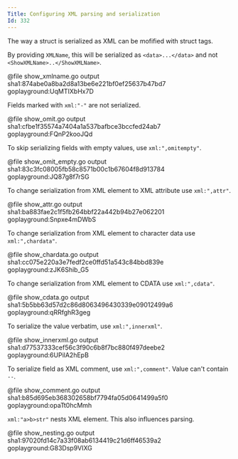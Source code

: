 ```yaml
---
Title: Configuring XML parsing and serialization
Id: 332
---
```


The way a struct is serialized as XML can be mofified with struct tags.

By providing `XMLName`, this will be serialized as `<data>...</data>` and not `<ShowXMLName>..</ShowXMLName>`.

@file show_xmlname.go output sha1:874abe0a8ba2d8a13be6e221bf0ef25637b47bd7 goplayground:UqMTIXbHx7D

Fields marked with `xml:"-"` are not serialized.

@file show_omit.go output sha1:cfbe1f35574a7404a1a537bafbce3bccfed24ab7 goplayground:FQnP2kooJQd

To skip serializing fields with empty values, use `xml:",omitempty"`.

@file show_omit_empty.go output sha1:83c3fc08005fb58c8571b00c1b67604f8d913784 goplayground:JQ87g8f7rSG

To change serialization from XML element to XML attribute use `xml:",attr"`.

@file show_attr.go output sha1:ba883fae2c1f5fb264bbf22a442b94b27e062201 goplayground:Snpxe4mDWbS

To change serialization from XML element to character data use `xml:",chardata"`.

@file show_chardata.go output sha1:cc075e220a3e7fedf2ce0ffd51a543c84bbd839e goplayground:zJK6Shib_G5

To change serialization from XML element to CDATA use `xml:",cdata"`.

@file show_cdata.go output sha1:5b5bb63d57d2c86d8063496430339e09012499a6 goplayground:qRRfghR3geg

To serialize the value verbatim, use `xml:",innerxml"`.

@file show_innerxml.go output sha1:d77537333cef56c3f90c6b8f7bc880f497deebe2 goplayground:6UPilA2hEpB

To serialize field as XML comment, use `xml:",comment"`. Value can't contain `--`.

@file show_comment.go output sha1:b85d695eb368302658bf7794fa05d0641499a5f0 goplayground:opaTt0hcMmh

`xml:"a>b>str"` nests XML element. This also influences parsing.

@file show_nesting.go output sha1:97020fd14c7a33f08ab6134419c21d6ff46539a2 goplayground:G83Dsp9VIXG
